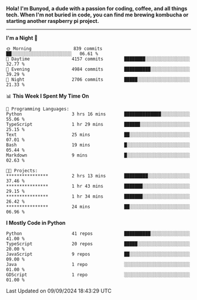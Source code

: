 <p>
<b>Hola! I'm Bunyod, a dude with a passion for coding, coffee, and all things tech. When I'm not buried in code, you can find me brewing kombucha or starting another raspberry pi project.</b>
</p>

---
**I'm a Night 🦉** 

```text
🌞 Morning                839 commits         ██░░░░░░░░░░░░░░░░░░░░░░░   06.61 % 
🌆 Daytime                4157 commits        ████████░░░░░░░░░░░░░░░░░   32.77 % 
🌃 Evening                4984 commits        ██████████░░░░░░░░░░░░░░░   39.29 % 
🌙 Night                  2706 commits        █████░░░░░░░░░░░░░░░░░░░░   21.33 % 
```


📊 **This Week I Spent My Time On** 

```text
💬 Programming Languages: 
Python                   3 hrs 16 mins       ██████████████░░░░░░░░░░░   55.06 % 
TypeScript               1 hr 29 mins        ██████░░░░░░░░░░░░░░░░░░░   25.15 % 
Text                     25 mins             ██░░░░░░░░░░░░░░░░░░░░░░░   07.01 % 
Bash                     19 mins             █░░░░░░░░░░░░░░░░░░░░░░░░   05.44 % 
Markdown                 9 mins              █░░░░░░░░░░░░░░░░░░░░░░░░   02.63 % 

🐱‍💻 Projects: 
****************         2 hrs 13 mins       █████████░░░░░░░░░░░░░░░░   37.46 % 
****************         1 hr 43 mins        ███████░░░░░░░░░░░░░░░░░░   29.15 % 
****************         1 hr 34 mins        ███████░░░░░░░░░░░░░░░░░░   26.42 %
****************         24 mins             ██░░░░░░░░░░░░░░░░░░░░░░░   06.96 % 
```

**I Mostly Code in Python** 

```text
Python                   41 repos            ██████████░░░░░░░░░░░░░░░   41.00 % 
TypeScript               20 repos            █████░░░░░░░░░░░░░░░░░░░░   20.00 % 
JavaScript               9 repos             ██░░░░░░░░░░░░░░░░░░░░░░░   09.00 % 
Java                     1 repo              ░░░░░░░░░░░░░░░░░░░░░░░░░   01.00 % 
GDScript                 1 repo              ░░░░░░░░░░░░░░░░░░░░░░░░░   01.00 % 
```




 Last Updated on 09/09/2024 18:43:29 UTC
<!--END_SECTION:waka-->
